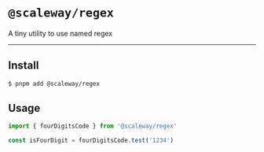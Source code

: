 # `@scaleway/regex`

A tiny utility to use named regex

---

## Install

```bash
$ pnpm add @scaleway/regex
```

## Usage

```js
import { fourDigitsCode } from '@scaleway/regex'

const isFourDigit = fourDigitsCode.test('1234')
```
